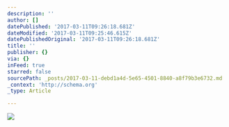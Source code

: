 ```yaml
---
description: ''
author: []
datePublished: '2017-03-11T09:26:18.681Z'
dateModified: '2017-03-11T09:25:46.615Z'
datePublishedOriginal: '2017-03-11T09:26:18.681Z'
title: ''
publisher: {}
via: {}
inFeed: true
starred: false
sourcePath: _posts/2017-03-11-debd1a4d-5e65-4501-8840-a8f79b3e6732.md
_context: 'http://schema.org'
_type: Article

---
```

![](https://the-grid-user-content.s3-us-west-2.amazonaws.com/5183bd45-bf04-446d-b73a-f932091aecee.jpg)